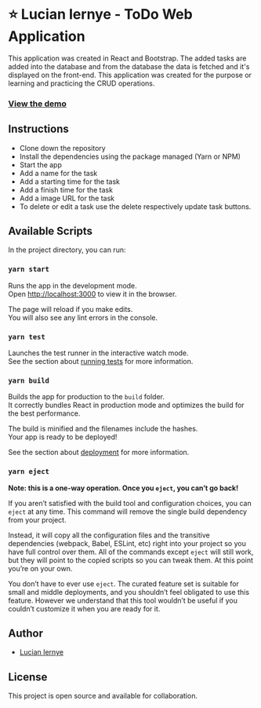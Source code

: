 # ⭐ Lucian Iernye - ToDo Web Application

This application was created in React and Bootstrap. The added tasks are added into the database and from the database the data is fetched and it's displayed on the front-end.
This application was created for the purpose or learning and practicing the CRUD operations.

### [View the demo](https://to-do-app.lucianiernye.co.uk)

## Instructions

- Clone down the repository
- Install the dependencies using the package managed (Yarn or NPM)
- Start the app
- Add a name for the task
- Add a starting time for the task
- Add a finish time for the task
- Add a image URL for the task
- To delete or edit a task use the delete respectively update task buttons.

## Available Scripts

In the project directory, you can run:

### `yarn start`

Runs the app in the development mode.<br />
Open [http://localhost:3000](http://localhost:3000) to view it in the browser.

The page will reload if you make edits.<br />
You will also see any lint errors in the console.

### `yarn test`

Launches the test runner in the interactive watch mode.<br />
See the section about [running tests](https://facebook.github.io/create-react-app/docs/running-tests) for more information.

### `yarn build`

Builds the app for production to the `build` folder.<br />
It correctly bundles React in production mode and optimizes the build for the best performance.

The build is minified and the filenames include the hashes.<br />
Your app is ready to be deployed!

See the section about [deployment](https://facebook.github.io/create-react-app/docs/deployment) for more information.

### `yarn eject`

**Note: this is a one-way operation. Once you `eject`, you can’t go back!**

If you aren’t satisfied with the build tool and configuration choices, you can `eject` at any time. This command will remove the single build dependency from your project.

Instead, it will copy all the configuration files and the transitive dependencies (webpack, Babel, ESLint, etc) right into your project so you have full control over them. All of the commands except `eject` will still work, but they will point to the copied scripts so you can tweak them. At this point you’re on your own.

You don’t have to ever use `eject`. The curated feature set is suitable for small and middle deployments, and you shouldn’t feel obligated to use this feature. However we understand that this tool wouldn’t be useful if you couldn’t customize it when you are ready for it.

## Author

- [Lucian Iernye](https://lucianiernye.co.uk)

## License

This project is open source and available for collaboration.
